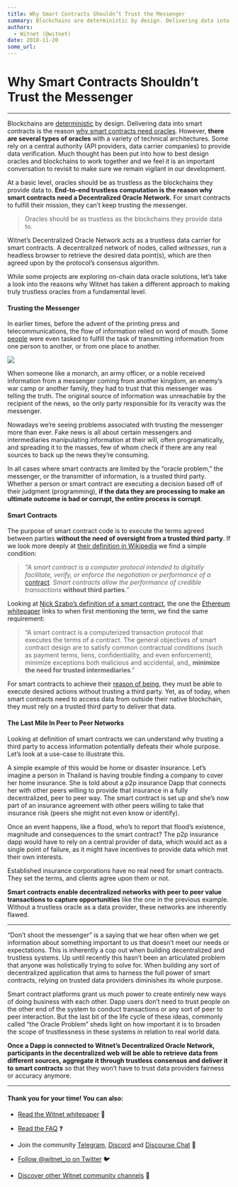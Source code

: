 ```yaml
---
title: Why Smart Contracts Shouldn’t Trust the Messenger
summary: Blockchains are deterministic by design. Delivering data into smart contracts is the reason why smart contracts need oracles. However, there are several types of oracles with a variety of technical architectures. Some rely on a central authority (API providers, data carrier companies) to provide data verification. Much thought has been put into how to best design oracles and blockchains to work together and we feel it is an important conversation to revisit to make sure we remain vigilant in our
authors:
  - Witnet (@witnet)
date: 2018-11-20
some_url: 
---
```


# Why Smart Contracts Shouldn’t Trust the Messenger



----

Blockchains are 
[deterministic](https://ethereum.stackexchange.com/questions/3557/why-do-smart-contract-languages-need-to-be-deterministic)
 by design. Delivering data into smart contracts is the reason 
[why smart contracts need oracles](https://medium.com/witnet/why-do-we-need-a-decentralized-oracle-network-91ba455d074d). However, 
**there are several types of oracles**
 with a variety of technical architectures. Some rely on a central authority (API providers, data carrier companies) to provide data verification. Much thought has been put into how to best design oracles and blockchains to work together and we feel it is an important conversation to revisit to make sure we remain vigilant in our development.

At a basic level, oracles should be as trustless as the blockchains they provide data to. 
**End-to-end trustless computation is the reason why smart contracts need a Decentralized Oracle Network.**
 For smart contracts to fulfill their mission, they can’t keep trusting the messenger.
> Oracles should be as trustless as the blockchains they provide data to.

Witnet’s Decentralized Oracle Network acts as a trustless data carrier for smart contracts. A decentralized network of nodes, called 
_witnesses_, run a headless browser to retrieve the desired data point(s), which are then agreed upon by the protocol’s consensus algorithm.

While some projects are exploring on-chain data oracle solutions, let’s take a look into the reasons why Witnet has taken a different approach to making truly trustless oracles from a fundamental level.

#### Trusting the Messenger
In earlier times, before the advent of the printing press and telecommunications, the flow of information relied on word of mouth. Some 
[people](https://en.wikipedia.org/wiki/Marathon#Origin)
 were even tasked to fulfill the task of transmitting information from one person to another, or from one place to another.

![](https://cdn-images-1.medium.com/max/1600/1*1mOhlYav-SNLNB-yfARkHA.png)

When someone like a monarch, an army officer, or a noble received information from a messenger coming from another kingdom, an enemy’s war camp or another family, they had to trust that this messenger was telling the truth. The original source of information was unreachable by the recipient of the news, so the only party responsible for its veracity was the messenger.

Nowadays we’re seeing problems associated with trusting the messenger more than ever. Fake news is all about certain messengers and intermediaries manipulating information at their will, often programatically, and spreading it to the masses, few of whom check if there are any real sources to back up the news they’re consuming.

In all cases where smart contracts are limited by the “oracle problem,” the messenger, or the transmitter of information, is a trusted third party. Whether a person or smart contract are executing a decision based off of their judgment (programming), 
**if the data they are processing to make an ultimate outcome is bad or corrupt, the entire process is corrupt**.

#### Smart Contracts
The purpose of smart contract code is to execute the terms agreed between parties 
**without the need of oversight from a trusted third party**. If we look more deeply at 
[their definition in Wikipedia](https://en.wikipedia.org/wiki/Smart_contract)
 we find a simple condition:
 
> _“A smart contract is a computer protocol intended to digitally facilitate, verify, or enforce the negotiation or performance of a_ [contract](https://en.wikipedia.org/wiki/Contract)_. Smart contracts allow the performance of credible transactions_ **without third parties**_.”_
 
Looking at 
[Nick Szabo’s definition of a smart contract](http://www.fon.hum.uva.nl/rob/Courses/InformationInSpeech/CDROM/Literature/LOTwinterschool2006/szabo.best.vwh.net/smart.contracts.html), the one the 
[Ethereum whitepaper](https://github.com/ethereum/wiki/wiki/White-Paper)
 links to when first mentioning the term, we find the same requirement:
 
> “A smart contract is a computerized transaction protocol that executes the terms of a contract. The general objectives of smart contract design are to satisfy common contractual conditions (such as payment terms, liens, confidentiality, and even enforcement), minimize exceptions both malicious and accidental, and_ **minimize the need for trusted intermediaries**.”
 
For smart contracts to achieve their 
[reason of being](https://en.wikipedia.org/wiki/Raison_d%27%C3%AAtre), they must be able to execute desired actions without trusting a third party. Yet, as of today, when smart contracts need to access data from outside their native blockchain, they must rely on a trusted third party to deliver that data.

#### The Last Mile In Peer to Peer Networks
Looking at definition of smart contracts we can understand why trusting a third party to access information potentially defeats their whole purpose. Let’s look at a use-case to illustrate this.

A simple example of this would be home or disaster insurance. Let’s imagine a person in Thailand is having trouble finding a company to cover her home insurance. She is told about a p2p insurance Dapp that connects her with other peers willing to provide that insurance in a fully decentralized, peer to peer way. The smart contract is set up and she’s now part of an insurance agreement with other peers willing to take that insurance risk (peers she might not even know or identify).

Once an event happens, like a flood, who’s to report that flood’s existence, magnitude and consequences to the smart contract? The p2p insurance dapp would have to rely on a central provider of data, which would act as a single point of failure, as it might have incentives to provide data which met their own interests.

Established insurance corporations have no real need for smart contracts. They set the terms, and clients agree upon them or not. 

**Smart contracts enable decentralized networks with peer to peer value transactions to capture opportunities**
 like the one in the previous example. Without a trustless oracle as a data provider, these networks are inherently flawed.

----

“Don’t shoot the messenger” is a saying that we hear often when we get information about something important to us that doesn’t meet our needs or expectations. This is inherently a cop out when building decentralized and trustless systems. Up until recently this hasn’t been an articulated problem that anyone was holistically trying to solve for. When building any sort of decentralized application that aims to harness the full power of smart contracts, relying on trusted data providers diminishes its whole purpose.

Smart contract platforms grant us much power to create entirely new ways of doing business with each other. Dapp users don’t need to trust people on the other end of the system to conduct transactions or any sort of peer to peer interaction. But the last bit of the life cycle of these ideas, commonly called “the Oracle Problem” sheds light on how important it is to broaden the scope of trustlessness in these systems in relation to real world data. 

**Once a Dapp is connected to Witnet’s Decentralized Oracle Network, participants in the decentralized web will be able to retrieve data from different sources, aggregate it through trustless consensus and deliver it to smart contracts**
 so that they won’t have to trust data providers fairness or accuracy anymore.

----


#### Thank you for your time! You can also:



 *  [Read the Witnet whitepaper](https://witnet.io/static/witnet-whitepaper.pdf) 📃

 *  [Read the FAQ](https://witnet.io/#/faq) ❓

 * Join the community [Telegram](https://t.me/witnetio), [Discord](https://discord.gg/QKEa5gU) and [Discourse Chat](https://community.witnet.io/) 💬

 *  [Follow @witnet_io on Twitter](https://twitter.com/witnet_io) 🐦

 *  [Discover other Witnet community channels](https://witnet.io/#/contact) 👥
